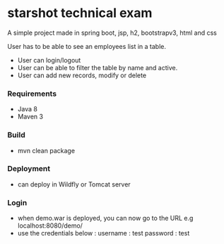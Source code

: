 # starshot technical exam
A simple project made in spring boot, jsp, h2, bootstrapv3, html and css

User has to be able to see an employees list in a table.
- User can login/logout
- User can be able to filter the table by name and active.
- User can add new records, modify or delete

### Requirements
* Java 8
* Maven 3


### Build
* mvn clean package 

### Deployment 
* can deploy in Wildfly or Tomcat server

### Login
- when demo.war is deployed, you can now go to the URL e.g localhost:8080/demo/
- use the credentials below : 
username : test
password : test
